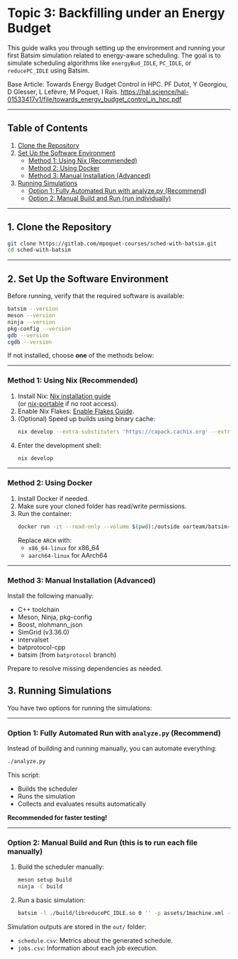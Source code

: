 # Topic 3: Backfilling under an Energy Budget
This guide walks you through setting up the environment and running your first Batsim simulation related to energy-aware scheduling. The goal is to simulate scheduling algorithms like `energyBud_IDLE`, `PC_IDLE`, or `reducePC_IDLE` using Batsim.

Base Article: Towards Energy Budget Control in HPC. PF Dutot, Y Georgiou, D Glesser, L Lefèvre, M Poquet, I Raïs. https://hal.science/hal-01533417v1/file/towards_energy_budget_control_in_hpc.pdf

---

## Table of Contents
1. [Clone the Repository](#1-clone-the-repository)
2. [Set Up the Software Environment](#2-set-up-the-software-environment)
    - [Method 1: Using Nix (Recommended)](#method-1-using-nix-recommended)
    - [Method 2: Using Docker](#method-2-using-docker)
    - [Method 3: Manual Installation (Advanced)](#method-3-manual-installation-advanced)
3. [Running Simulations](#3-running-simulations)
    - [Option 1: Fully Automated Run with analyze.py (Recommend)](#option-1-fully-automated-run-with-analyzepy-recommend)
    - [Option 2: Manual Build and Run (run individually)](#option-1-fully-automated-run-with-analyzepy-recommend)

---

## 1. Clone the Repository
```bash
git clone https://gitlab.com/mpoquet-courses/sched-with-batsim.git
cd sched-with-batsim
```

---

## 2. Set Up the Software Environment

Before running, verify that the required software is available:
```bash
batsim --version
meson --version
ninja --version
pkg-config --version
gdb --version
cgdb --version
```

If not installed, choose **one** of the methods below:

---

### Method 1: Using Nix (Recommended)

1. Install Nix: [Nix installation guide](https://nixos.org/download/)  
   (or [nix-portable](https://github.com/DavHau/nix-portable) if no root access).
2. Enable Nix Flakes: [Enable Flakes Guide](https://nixos.wiki/wiki/Flakes).
3. (Optional) Speed up builds using binary cache:
   ```bash
   nix develop --extra-substituters 'https://capack.cachix.org' --extra-trusted-public-keys 'capack.cachix.org-1:38D+QFk3JXvMYJuhSaZ+3Nm/Qh+bZJdCrdu4pkIh5BU='
   ```
4. Enter the development shell:
   ```bash
   nix develop
   ```

---

### Method 2: Using Docker

1. Install Docker if needed.
2. Make sure your cloned folder has read/write permissions.
3. Run the container:
   ```bash
   docker run -it --read-only --volume $(pwd):/outside oarteam/batsim-getting-started:ARCH
   ```
   Replace `ARCH` with:
   - `x86_64-linux` for x86_64
   - `aarch64-linux` for AArch64

---

### Method 3: Manual Installation (Advanced)

Install the following manually:
- C++ toolchain
- Meson, Ninja, pkg-config
- Boost, nlohmann_json
- SimGrid (v3.36.0)
- intervalset
- batprotocol-cpp
- batsim (from `batprotocol` branch)

Prepare to resolve missing dependencies as needed.

## 3. Running Simulations

You have two options for running the simulations:

---

### Option 1: Fully Automated Run with `analyze.py` (Recommend)

Instead of building and running manually, you can automate everything:
```bash
./analyze.py
```
This script:
- Builds the scheduler
- Runs the simulation
- Collects and evaluates results automatically

**Recommended for faster testing!**

---

### Option 2: Manual Build and Run (this is to run each file manually)

1. Build the scheduler manually:
   ```bash
   meson setup build
   ninja -C build
   ```

2. Run a basic simulation:
   ```bash
   batsim -l ./build/libreducePC_IDLE.so 0 '' -p assets/1machine.xml -w assets/2jobs.json
   ```

Simulation outputs are stored in the `out/` folder:
- `schedule.csv`: Metrics about the generated schedule.
- `jobs.csv`: Information about each job execution.
